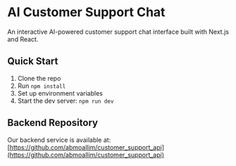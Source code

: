 # AI Customer Support Chat

An interactive AI-powered customer support chat interface built with Next.js and React. 


## Quick Start

1. Clone the repo
2. Run `npm install`
3. Set up environment variables
4. Start the dev server: `npm run dev`

## Backend Repository

Our backend service is available at: [https://github.com/abmoallim/customer_support_api](https://github.com/abmoallim/customer_support_api)


